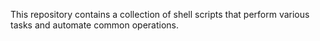 This repository contains a collection of shell scripts that perform various tasks and automate common operations.
